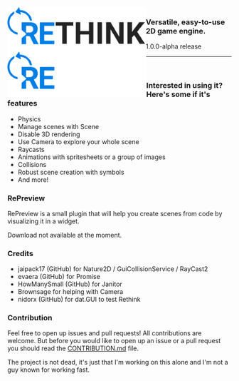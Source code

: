 <img align="left" widht=400 height=100 src="./assets/short_dark.png#gh-light-mode-only">
<img align="left" widht=400 height=100 src="./assets/short_light.png#gh-dark-mode-only">
<h3><strong>Versatile, easy-to-use 2D game engine</strong>.</h3>
1.0.0-alpha release

<hr>
<br>

<h3>Interested in using it? Here's some if it's features</h3>

- Physics
- Manage scenes with Scene
- Disable 3D rendering
- Use Camera to explore your whole scene
- Raycasts
- Animations with spritesheets or a group of images
- Collisions
- Robust scene creation with symbols
- And more!

<h3>RePreview</h3>

RePreview is a small plugin that will help you create scenes from code by visualizing it in a widget.

Download not available at the moment.

<h3>Credits</h3>

- jaipack17 (GitHub) for Nature2D / GuiCollisionService / RayCast2
- evaera (GitHub) for Promise
- HowManySmall (GitHub) for Janitor
- Brownsage for helping with Camera
- nidorx (GitHub) for dat.GUI to test Rethink

<h3>Contribution</h3>

Feel free to open up issues and pull requests! All contributions are welcome.
But before you would like to open up an issue or a pull request you should read the [CONTRIBUTION.md](https://github.com/jammees/Rethink-Game-Engine-2D/blob/main/CONTRIBUTION.md) file.

The project is not dead, it's just that I'm working on this alone and I'm not a guy known for working fast.

